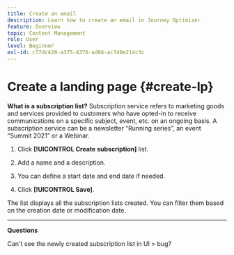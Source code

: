 ```yaml
---
title: Create an email
description: Learn how to create an email in Journey Optimizer
feature: Overview
topic: Content Management
role: User
level: Beginner
exl-id: c77dc420-a375-4376-ad86-ac740e214c3c
---
```

# Create a landing page {#create-lp}

**What is a subscription list?**
Subscription service refers to marketing goods and services provided to customers who have opted-in to receive communications on a specific subject, event, etc. on an ongoing basis. A subscription service can be a newsletter “Running series”, an event “Summit 2021” or a Webinar.

1. Click **[!UICONTROL Create subscription]** list.

1. Add a name and a description.

1. You can define a start date and end date if needed.

1. Click **[!UICONTROL Save]**.

The list displays all the subscription lists created. You can filter them based on the creation date or modification date.

***

**Questions**

Can't see the newly created subscription list in UI > bug?